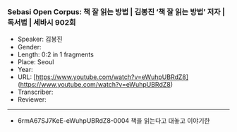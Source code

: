 ### Sebasi Open Corpus: 책 잘 읽는 방법 | 김봉진 ‘책 잘 읽는 방법’ 저자 | 독서법 | 세바시 902회

- Speaker: 김봉진
- Gender: 
- Length: 0:2 in 1 fragments
- Place: Seoul
- Year: 
- URL: [https://www.youtube.com/watch?v=eWuhpUBRdZ8] (https://www.youtube.com/watch?v=eWuhpUBRdZ8)
- Transcriber: 
- Reviewer: 

---

- 6rmA67SJ7KeE-eWuhpUBRdZ8-0004 책을 읽는다고 대놓고 이야기한
